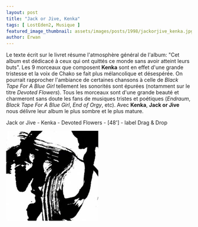 ```yaml
---
layout: post
title: "Jack or Jive, Kenka"
tags: [ LostEden2, Musique ]
featured_image_thumbnail: assets/images/posts/1998/jackorjive_kenka.jpg
author: Erwan
--- 
```


Le texte écrit sur le livret résume l'atmosphère général de l'album: "Cet album est dédicacé à ceux qui ont quittés ce monde sans avoir atteint leurs buts". Les 9 morceaux que composent **Kenka** sont en effet d'une grande tristesse et la voix de Chako se fait plus mélancolique et désespérée. On pourrait rapprocher l'ambiance de certaines chansons à celle de *Black Tape For A Blue Girl* tellement les sonorités sont épurées (notamment sur le titre *Devoted Flowers*). Tous les morceaux sont d'une grande beauté et charmeront sans doute les fans de musiques tristes et poétiques (*Endraum*, *Black Tape For A Blue Girl*, *End of Orgy*, etc). Avec **Kenka**, **Jack or Jive** nous délivre leur album le plus sombre et le plus mature.

Jack or Jive - Kenka - Devoted Flowers - [48'] - label Drag & Drop

![Image](assets/images/posts/1998/jackorjive_kenka.jpg)